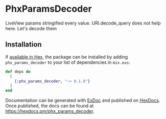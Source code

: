 # PhxParamsDecoder
LiveView params stringified every value. URI.decode_query does not help here. 
Let's decode them

## Installation

If [available in Hex](https://hex.pm/docs/publish), the package can be installed
by adding `phx_params_decoder` to your list of dependencies in `mix.exs`:

```elixir
def deps do
  [
    {:phx_params_decoder, "~> 0.1.0"}
  ]
end
```

Documentation can be generated with [ExDoc](https://github.com/elixir-lang/ex_doc)
and published on [HexDocs](https://hexdocs.pm). Once published, the docs can
be found at <https://hexdocs.pm/phx_params_decoder>.

